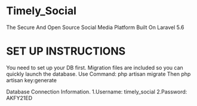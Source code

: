 # Timely_Social
The Secure And Open Source Social Media Platform Built On Laravel 5.6

# SET UP INSTRUCTIONS
You need to set up your DB first. Migration files are included so you can quickly launch the database.
Use Command: php artisan migrate
Then php artisan key:generate

Database Connection Information.
  1.Username: timely_social
  2.Password: AKFY21ED
  
